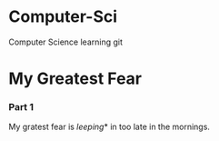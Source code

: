 # Computer-Sci
Computer Science learning git

# My Greatest Fear

### Part 1

My gratest fear is *leeping** in too late in the mornings. 
